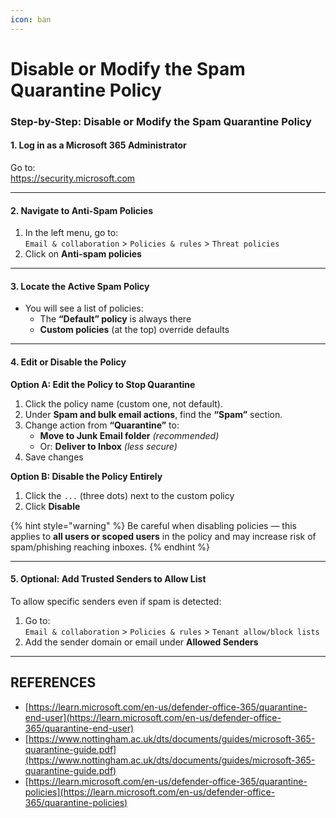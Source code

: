 ```yaml
---
icon: ban
---
```


# Disable or Modify the Spam Quarantine Policy

### Step-by-Step: Disable or Modify the Spam Quarantine Policy

#### 1. **Log in as a Microsoft 365 Administrator**

Go to:\
https://security.microsoft.com

***

#### 2. **Navigate to Anti-Spam Policies**

1. In the left menu, go to:\
   `Email & collaboration` > `Policies & rules` > `Threat policies`
2. Click on **Anti-spam policies**

***

#### 3. **Locate the Active Spam Policy**

* You will see a list of policies:
  * The **“Default” policy** is always there
  * **Custom policies** (at the top) override defaults

***

#### 4. **Edit or Disable the Policy**

**Option A: Edit the Policy to Stop Quarantine**

1. Click the policy name (custom one, not default).
2. Under **Spam and bulk email actions**, find the **“Spam”** section.
3. Change action from **“Quarantine”** to:
   * **Move to Junk Email folder** _(recommended)_
   * Or: **Deliver to Inbox** _(less secure)_
4. Save changes

**Option B: Disable the Policy Entirely**

1. Click the `...` (three dots) next to the custom policy
2. Click **Disable**

{% hint style="warning" %}
Be careful when disabling policies — this applies to **all users or scoped users** in the policy and may increase risk of spam/phishing reaching inboxes.
{% endhint %}

***

#### 5. **Optional: Add Trusted Senders to Allow List**

To allow specific senders even if spam is detected:

1. Go to:\
   `Email & collaboration` > `Policies & rules` > `Tenant allow/block lists`
2. Add the sender domain or email under **Allowed Senders**



***

## REFERENCES

* [https://learn.microsoft.com/en-us/defender-office-365/quarantine-end-user](https://learn.microsoft.com/en-us/defender-office-365/quarantine-end-user)
* [https://www.nottingham.ac.uk/dts/documents/guides/microsoft-365-quarantine-guide.pdf](https://www.nottingham.ac.uk/dts/documents/guides/microsoft-365-quarantine-guide.pdf)
* [https://learn.microsoft.com/en-us/defender-office-365/quarantine-policies](https://learn.microsoft.com/en-us/defender-office-365/quarantine-policies)
